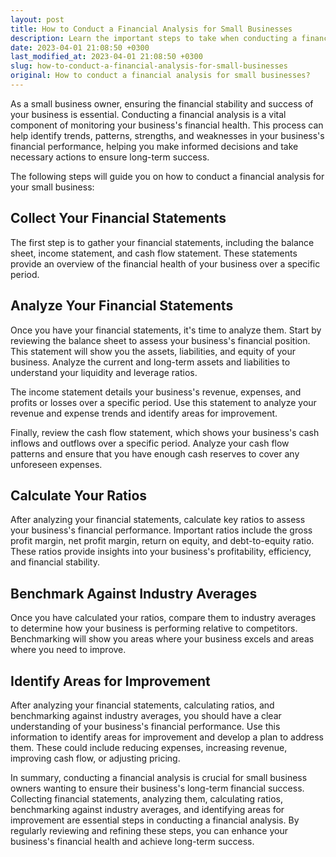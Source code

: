 ```yaml
---
layout: post
title: How to Conduct a Financial Analysis for Small Businesses
description: Learn the important steps to take when conducting a financial analysis for small businesses to help you make informed decisions and ensure long-term success.
date: 2023-04-01 21:08:50 +0300
last_modified_at: 2023-04-01 21:08:50 +0300
slug: how-to-conduct-a-financial-analysis-for-small-businesses
original: How to conduct a financial analysis for small businesses?
---
```

As a small business owner, ensuring the financial stability and success of your business is essential. Conducting a financial analysis is a vital component of monitoring your business's financial health. This process can help identify trends, patterns, strengths, and weaknesses in your business's financial performance, helping you make informed decisions and take necessary actions to ensure long-term success.

The following steps will guide you on how to conduct a financial analysis for your small business:

## Collect Your Financial Statements

The first step is to gather your financial statements, including the balance sheet, income statement, and cash flow statement. These statements provide an overview of the financial health of your business over a specific period.

## Analyze Your Financial Statements

Once you have your financial statements, it's time to analyze them. Start by reviewing the balance sheet to assess your business's financial position. This statement will show you the assets, liabilities, and equity of your business. Analyze the current and long-term assets and liabilities to understand your liquidity and leverage ratios.

The income statement details your business's revenue, expenses, and profits or losses over a specific period. Use this statement to analyze your revenue and expense trends and identify areas for improvement.

Finally, review the cash flow statement, which shows your business's cash inflows and outflows over a specific period. Analyze your cash flow patterns and ensure that you have enough cash reserves to cover any unforeseen expenses.

## Calculate Your Ratios

After analyzing your financial statements, calculate key ratios to assess your business's financial performance. Important ratios include the gross profit margin, net profit margin, return on equity, and debt-to-equity ratio. These ratios provide insights into your business's profitability, efficiency, and financial stability.

## Benchmark Against Industry Averages

Once you have calculated your ratios, compare them to industry averages to determine how your business is performing relative to competitors. Benchmarking will show you areas where your business excels and areas where you need to improve.

## Identify Areas for Improvement

After analyzing your financial statements, calculating ratios, and benchmarking against industry averages, you should have a clear understanding of your business's financial performance. Use this information to identify areas for improvement and develop a plan to address them. These could include reducing expenses, increasing revenue, improving cash flow, or adjusting pricing.

In summary, conducting a financial analysis is crucial for small business owners wanting to ensure their business's long-term financial success. Collecting financial statements, analyzing them, calculating ratios, benchmarking against industry averages, and identifying areas for improvement are essential steps in conducting a financial analysis. By regularly reviewing and refining these steps, you can enhance your business's financial health and achieve long-term success.